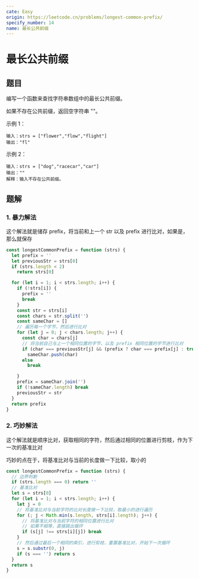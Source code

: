 ```yaml
---
cate: Easy
origin: https://leetcode.cn/problems/longest-common-prefix/
specify_number: 14
name: 最长公共前缀
---
```


# 最长公共前缀

## 题目

编写一个函数来查找字符串数组中的最长公共前缀。

如果不存在公共前缀，返回空字符串 ""。

示例 1：

```
输入：strs = ["flower","flow","flight"]
输出："fl"
```

示例 2：

```
输入：strs = ["dog","racecar","car"]
输出：""
解释：输入不存在公共前缀。
```

## 题解

### 1. 暴力解法

这个解法就是储存 prefix，将当前和上一个 str 以及 prefix 进行比对，如果是，那么就保存

```js
const longestCommonPrefix = function (strs) {
  let prefix = ''
  let previousStr = strs[0]
  if (strs.length < 2)
    return strs[0]

  for (let i = 1; i < strs.length; i++) {
    if (!strs[i]) {
      prefix = ''
      break
    }
    const str = strs[i]
    const chars = str.split('')
    const sameChar = []
    // 遍历每一个字节，然后进行比对
    for (let j = 0; j < chars.length; j++) {
      const char = chars[j]
      // 将当前自己与上一个相同位置的字节，以及 prefix 相同位置的字节进行比对
      if (char === previousStr[j] && (prefix ? char === prefix[j] : true))
        sameChar.push(char)
      else
        break

    }
    prefix = sameChar.join('')
    if (!sameChar.length) break
    previousStr = str
  }
  return prefix
}
```

### 2. 巧妙解法

这个解法就是顺序比对，获取相同的字符，然后通过相同的位置进行剪枝，作为下一次的基准比对

巧妙的点在于，将基准比对与当前的长度做一下比较，取小的

```js
const longestCommonPrefix = function (strs) {
  // 边界判断
  if (strs.length === 0) return ''
  // 基准比对
  let s = strs[0]
  for (let i = 1; i < strs.length; i++) {
    let j = 0
    // 将基准比对与当前字符的比对长度做一下比较，取最小的进行遍历
    for (; j < Math.min(s.length, strs[i].length); j++) {
      // 将基准比对与当前字符的相同位置进行比对
      // 如果不相等，直接跳出循环
      if (s[j] !== strs[i][j]) break
    }
    // 然后通过最后一个相同的索引，进行剪枝，重置基准比对，开始下一次循环
    s = s.substr(0, j)
    if (s === '') return s
  }
  return s
}
```